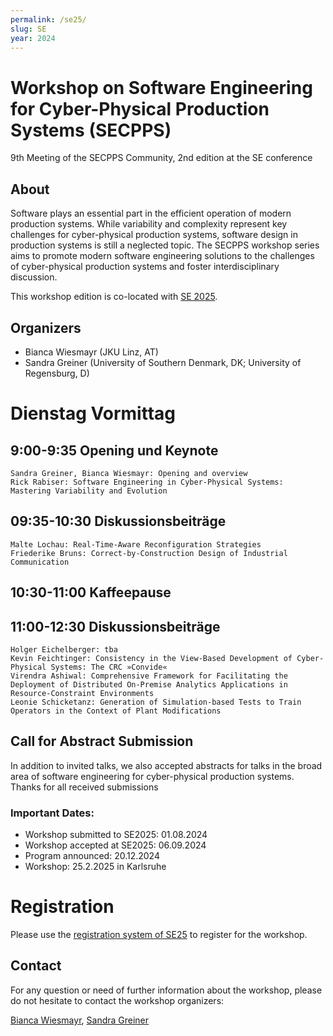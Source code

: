 ```yaml
---
permalink: /se25/
slug: SE
year: 2024 
---
```


# Workshop on Software Engineering for Cyber-Physical Production Systems (SECPPS)
9th Meeting of the SECPPS Community, 2nd edition at the SE conference

## About 
Software plays an essential part in the efficient operation of modern production systems. While variability and complexity represent key challenges for cyber-physical production systems,  software design in production systems is still a neglected topic. The SECPPS workshop series aims to promote modern software engineering solutions to the challenges of cyber-physical production systems and foster interdisciplinary discussion.

This workshop edition is co-located with [SE 2025](https://se2025.sdq.kastel.kit.edu/).

## Organizers
  * Bianca Wiesmayr (JKU Linz, AT)
  * Sandra Greiner (University of Southern Denmark, DK; University of Regensburg, D)

# Dienstag Vormittag

##  9:00-9:35 Opening und Keynote
	Sandra Greiner, Bianca Wiesmayr: Opening and overview
	Rick Rabiser: Software Engineering in Cyber-Physical Systems: Mastering Variability and Evolution

## 09:35-10:30 Diskussionsbeiträge
	Malte Lochau: Real-Time-Aware Reconfiguration Strategies
 	Friederike Bruns: Correct-by-Construction Design of Industrial Communication

## 10:30-11:00 Kaffeepause 

## 11:00-12:30 Diskussionsbeiträge
	Holger Eichelberger: tba
	Kevin Feichtinger: Consistency in the View-Based Development of Cyber-Physical Systems: The CRC »Convide« 
	Virendra Ashiwal: Comprehensive Framework for Facilitating the Deployment of Distributed On-Premise Analytics Applications in Resource-Constraint Environments
	Leonie Schicketanz: Generation of Simulation-based Tests to Train Operators in the Context of Plant Modifications 

 ## Call for Abstract Submission
 In addition to invited talks, we also accepted abstracts for talks in the broad area of software engineering for cyber-physical production systems. Thanks for all received submissions

### Important Dates:

  * Workshop submitted to SE2025: 01.08.2024
  * Workshop accepted at SE2025: 06.09.2024
  * Program announced: 20.12.2024
  * Workshop: 25.2.2025 in Karlsruhe

# Registration

Please use the [registration system of SE25](https://se2025.sdq.kastel.kit.edu/registrierung/) to register for the workshop.


## Contact

For any question or need of further information about the workshop, please do not hesitate to contact the workshop organizers:

[Bianca Wiesmayr](mailto:bianca.wiesmayr@jku.at), [Sandra Greiner](mailto:greiner@imada.sdu.dk)
